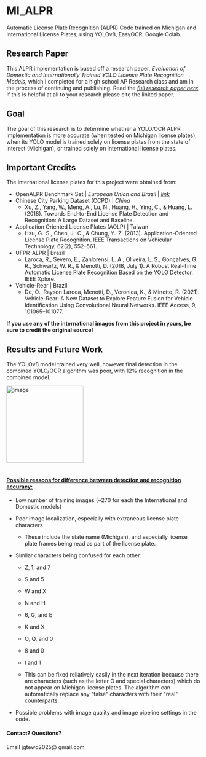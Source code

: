 # MI_ALPR
Automatic License Plate Recognition (ALPR) Code trained on Michigan and International License Plates; using YOLOv8, EasyOCR, Google Colab.

## Research Paper
This ALPR implementation is based off a research paper, *Evaluation of Domestic and Internationally Trained YOLO License Plate Recognition Models*, which I completed for a high school AP Research class and am in the process of continuing and publishing. Read the *[full research paper here](https://drive.google.com/file/d/1kUmTvX3GqSsCtqUI_huuLBuLk2l5zccI/view?usp=sharing)*. If this is helpful at all to your research please cite the linked paper.

## Goal
The goal of this research is to determine whether a YOLO/OCR ALPR implementation is more accurate (when tested on Michigan license plates), when its YOLO model is trained solely on license plates from the state of interest (Michigan), or trained solely on international license plates. 

## Important Credits
The international license plates for this project were obtained from:
- OpenALPR Benchmark Set |  *European Union and Brazil*  |  *[link](https://github.com/openalpr/openalpr)*
- Chinese City Parking Dataset (CCPD) | *China*
  - Xu, Z., Yang, W., Meng, A., Lu, N., Huang, H., Ying, C., & Huang, L. (2018). Towards End-to-End License Plate Detection and Recognition: A Large Dataset and Baseline.
- Application Oriented License Plates (AOLP) | Taiwan
  - Hsu, G.-S., Chen, J.-C., & Chung, Y.-Z. (2013). Application-Oriented License Plate Recognition. IEEE Transactions on Vehicular Technology, 62(2), 552–561.
- UFPR-ALPR | Brazil
  - Laroca, R., Severo, E., Zanlorensi, L. A., Oliveira, L. S., Gonçalves, G. R., Schwartz, W. R., & Menotti, D. (2018, July 1). A Robust Real-Time Automatic License Plate Recognition Based on the YOLO Detector. IEEE Xplore.
- Vehicle-Rear | Brazil
  - De, O., Rayson Laroca, Menotti, D., Veronica, K., & Minetto, R. (2021). Vehicle-Rear: A New Dataset to Explore Feature Fusion for Vehicle Identification Using Convolutional Neural Networks. IEEE Access, 9, 101065–101077.

**If you use any of the international images from this project in yours, be sure to credit the original source!**

## Results and Future Work

The YOLOv8 model trained very well, however final detection in the combined YOLO/OCR algorithm was poor, with 12% recognition in the combined model.

<img width=fit height="200" alt="image" src="https://github.com/user-attachments/assets/f4d3fb9c-6184-4996-bf84-f086c64381f4" />  <br><br>

#### <ins>Possible reasons for difference between detection and recognition accuracy:</ins>
- Low number of training images (~270 for each the International and Domestic models)
- Poor image localization, especially with extraneous license plate characters
  - These include the state name (Michigan), and especially license plate frames being read as part of the license plate.
- Similar characters being confused for each other:
  - Z, 1, and 7
  - S and 5
  - W and X
  - N and H
  - 6, G, and E
  - K and X
  - O, Q, and 0
  - 8 and 0
  - I and 1
 
  - This can be fixed reliatively easily in the next iteration because there are characters (such as the letter O and special characters) which do not appear on Michigan license plates. The algorithm can automatically replace any "false" characters with their "real" counterparts.
 
- Possible problems with image quality and image pipeline settings in the code.


#### Contact? Questions?
Email jgtewo2025@ gmail.com
